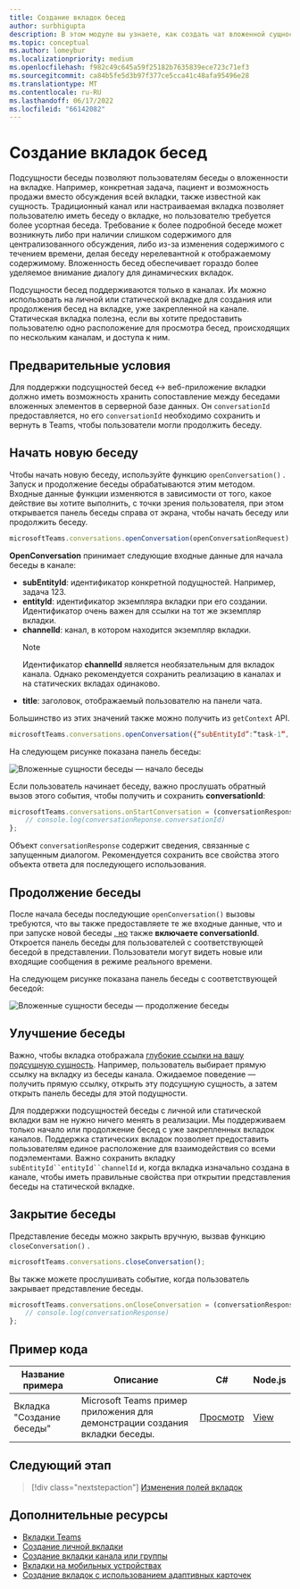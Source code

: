```yaml
---
title: Создание вкладок бесед
author: surbhigupta
description: В этом модуле вы узнаете, как создать чат вложенной сущности для вкладок канала, чтобы управлять беседами с помощью примеров кода
ms.topic: conceptual
ms.author: lomeybur
ms.localizationpriority: medium
ms.openlocfilehash: f982c49c645a59f25182b7635839ece723c71ef3
ms.sourcegitcommit: ca84b5fe5d3b97f377ce5cca41c48afa95496e28
ms.translationtype: MT
ms.contentlocale: ru-RU
ms.lasthandoff: 06/17/2022
ms.locfileid: "66142082"
---
```

# <a name="create-conversational-tabs"></a>Создание вкладок бесед

Подсущности беседы позволяют пользователям беседы о вложенности на вкладке. Например, конкретная задача, пациент и возможность продажи вместо обсуждения всей вкладки, также известной как сущность. Традиционный канал или настраиваемая вкладка позволяет пользователю иметь беседу о вкладке, но пользователю требуется более усортная беседа. Требование к более подробной беседе может возникнуть либо при наличии слишком содержимого для централизованного обсуждения, либо из-за изменения содержимого с течением времени, делая беседу нерелевантной к отображаемому содержимому. Вложенность бесед обеспечивает гораздо более уделяемое внимание диалогу для динамических вкладок.

Подсущности бесед поддерживаются только в каналах. Их можно использовать на личной или статической вкладке для создания или продолжения бесед на вкладке, уже закрепленной на канале. Статическая вкладка полезна, если вы хотите предоставить пользователю одно расположение для просмотра бесед, происходящих по нескольким каналам, и доступа к ним.

## <a name="prerequisites"></a>Предварительные условия

Для поддержки подсущностей бесед ↔ веб-приложение вкладки должно иметь возможность хранить сопоставление между беседами вложенных элементов в серверной базе данных. Он `conversationId` предоставляется, но его `conversationId` необходимо сохранить и вернуть в Teams, чтобы пользователи могли продолжить беседу.

## <a name="start-a-new-conversation"></a>Начать новую беседу

Чтобы начать новую беседу, используйте функцию `openConversation()` . Запуск и продолжение беседы обрабатываются этим методом. Входные данные функции изменяются в зависимости от того, какое действие вы хотите выполнить, с точки зрения пользователя, при этом открывается панель беседы справа от экрана, чтобы начать беседу или продолжить беседу.

``` javascript
microsoftTeams.conversations.openConversation(openConversationRequest);
```

**OpenConversation** принимает следующие входные данные для начала беседы в канале:

* **subEntityId**: идентификатор конкретной подущностей. Например, задача 123.
* **entityId**: идентификатор экземпляра вкладки при его создании. Идентификатор очень важен для ссылки на тот же экземпляр вкладки.
* **channelId**: канал, в котором находится экземпляр вкладки.
   > [!NOTE]
   > Идентификатор **channelId** является необязательным для вкладок канала. Однако рекомендуется сохранить реализацию в каналах и на статических вкладах одинаково.
* **title**: заголовок, отображаемый пользователю на панели чата.

Большинство из этих значений также можно получить из `getContext` API.

```javascript
microsoftTeams.conversations.openConversation({“subEntityId”:”task-1”, “entityId”: “tabInstanceId-1”, “channelId”: ”19:baa6e71f65b948d189bf5c892baa8e5a@thread.skype”, “title”: "Task Title”});
```

На следующем рисунке показана панель беседы:

![Вложенные сущности беседы — начало беседы](~/assets/images/tabs/conversational-subentities/start-conversation.png)

Если пользователь начинает беседу, важно прослушать обратный вызов этого события, чтобы получить и сохранить **conversationId**:

```javascript
microsoftTeams.conversations.onStartConversation = (conversationResponse) => {
    // console.log(conversationReponse.conversationId)
};
```

Объект `conversationResponse` содержит сведения, связанные с запущенным диалогом. Рекомендуется сохранить все свойства этого объекта ответа для последующего использования.

## <a name="continue-a-conversation"></a>Продолжение беседы

После начала беседы последующие `openConversation()` вызовы требуются, что вы также предоставляете те же входные данные, что и при запуске новой беседы [, но](#start-a-new-conversation) также **включаете conversationId**. Откроется панель беседы для пользователей с соответствующей беседой в представлении. Пользователи могут видеть новые или входящие сообщения в режиме реального времени.

На следующем рисунке показана панель беседы с соответствующей беседой:

![Вложенные сущности беседы — продолжение беседы](~/assets/images/tabs/conversational-subentities/continue-conversation.png)

## <a name="enhance-a-conversation"></a>Улучшение беседы

Важно, чтобы вкладка отображала [глубокие ссылки на вашу подсущную сущность](~/concepts/build-and-test/deep-links.md). Например, пользователь выбирает прямую ссылку на вкладку из беседы канала. Ожидаемое поведение — получить прямую ссылку, открыть эту подсущную сущность, а затем открыть панель беседы для этой подущности.

Для поддержки подсущностей беседы с личной или статической вкладки вам не нужно ничего менять в реализации. Мы поддерживаем только начало или продолжение бесед с уже закрепленных вкладок каналов. Поддержка статических вкладок позволяет предоставить пользователям единое расположение для взаимодействия со всеми подэлементами. Важно сохранить вкладку `subEntityId``entityId``channelId` и, когда вкладка изначально создана в канале, чтобы иметь правильные свойства при открытии представления беседы на статической вкладке.

## <a name="close-a-conversation"></a>Закрытие беседы

Представление беседы можно закрыть вручную, вызвав функцию `closeConversation()` .

```javascript
microsoftTeams.conversations.closeConversation();
```

Вы также можете прослушивать событие, когда пользователь закрывает представление беседы.

```javascript
microsoftTeams.conversations.onCloseConversation = (conversationResponse) => {
    // console.log(conversationResponse)
};
```

## <a name="code-sample"></a>Пример кода

| Название примера | Описание | C# |Node.js|
|-------------|-------------|------|----|
|Вкладка "Создание беседы"| Microsoft Teams пример приложения для демонстрации создания вкладки беседы. | [Просмотр](https://github.com/OfficeDev/Microsoft-Teams-Samples/tree/main/samples/tab-conversations/csharp) |  [View](https://github.com/OfficeDev/Microsoft-Teams-Samples/tree/main/samples/tab-conversations/nodejs) |

## <a name="next-step"></a>Следующий этап

> [!div class="nextstepaction"]
> [Изменения полей вкладок](~/resources/removing-tab-margins.md)

## <a name="see-also"></a>Дополнительные ресурсы

* [Вкладки Teams](~/tabs/what-are-tabs.md)
* [Создание личной вкладки](~/tabs/how-to/create-personal-tab.md)
* [Создание вкладки канала или группы](~/tabs/how-to/create-channel-group-tab.md)
* [Вкладки на мобильных устройствах](~/tabs/design/tabs-mobile.md)
* [Создание вкладок с использованием адаптивных карточек](~/tabs/how-to/build-adaptive-card-tabs.md)
